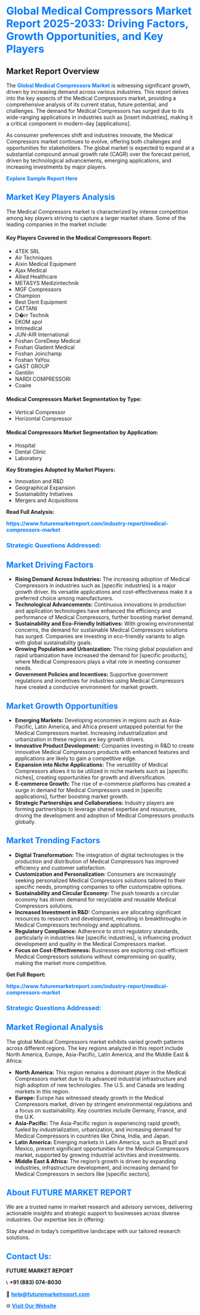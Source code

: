 <h1 style="color: #007BFF;">Global Medical Compressors Market Report 2025-2033: Driving Factors, Growth Opportunities, and Key Players</h1>

<section id="overview">
<h2>Market Report Overview</h2>
<p>The <a href="https://www.futuremarketreport.com/industry-report/medical-compressors-market" style="color: #007BFF; text-decoration: none;"><strong>Global Medical Compressors Market</strong></a> is witnessing significant growth, driven by increasing demand across various industries. This report delves into the key aspects of the Medical Compressors market, providing a comprehensive analysis of its current status, future potential, and challenges. The demand for Medical Compressors has surged due to its wide-ranging applications in industries such as [insert industries], making it a critical component in modern-day [applications].</p>
<p>As consumer preferences shift and industries innovate, the Medical Compressors market continues to evolve, offering both challenges and opportunities for stakeholders. The global market is expected to expand at a substantial compound annual growth rate (CAGR) over the forecast period, driven by technological advancements, emerging applications, and increasing investments by major players.</p>
</section>

<section id="overview">
<p><a href="https://www.futuremarketreport.com/request-sample/reportId=55732" style="color: #007BFF; text-decoration: none;"><strong>Explore Sample Report Here</strong></a></p>
</section>

<section id="key-players">
<h2 style="color: #007BFF;">Market Key Players Analysis</h2>
<p>The Medical Compressors market is characterized by intense competition among key players striving to capture a larger market share. Some of the leading companies in the market include:</p>
<h4>Key Players Covered in the Medical Compressors Report:</h4>
<ul><li>4TEK SRL</li><li>Air Techniques</li><li>Aixin Medical Equipment</li><li>Ajax Medical</li><li>Allied Healthcare</li><li>METASYS Medizintechnik</li><li>MGF Compressors</li><li>Champion</li><li>Best Dent Equipment</li><li>CATTANI</li><li>D�rr Technik</li><li>EKOM spol</li><li>Imtmedical</li><li>JUN-AIR International</li><li>Foshan CoreDeep Medical</li><li>Foshan Gladent Medical</li><li>Foshan Joinchamp</li><li>Foshan YaYou</li><li>GAST GROUP</li><li>Gentilin</li><li>NARDI COMPRESSORI</li><li>Coaire</li></ul>
<h4>Medical Compressors Market Segmentation by Type:</h4>
<ul><li>Vertical Compressor</li><li>Horizontal Compressor</li></ul>

<h4>Medical Compressors Market Segmentation by Application:</h4>
<ul><li>Hospital</li><li>Dental Clinic</li><li>Laboratory</li></ul>
<p><strong>Key Strategies Adopted by Market Players:</strong></p>
<ul>
<li>Innovation and R&D</li>
<li>Geographical Expansion</li>
<li>Sustainability Initiatives</li>
<li>Mergers and Acquisitions</li>
</ul>
</section>

<section>
<p><strong>Read Full Analysis: </strong></p><a href="https://www.futuremarketreport.com/industry-report/medical-compressors-market" style="color: #007BFF; text-decoration: none;"><strong>https://www.futuremarketreport.com/industry-report/medical-compressors-market</strong></a>
<h3 style="color: #007BFF;">Strategic Questions Addressed:</h3>
</section>

<section id="driving-factors">
<h2 style="color: #007BFF;">Market Driving Factors</h2>
<ul>
<li><strong>Rising Demand Across Industries:</strong> The increasing adoption of Medical Compressors in industries such as [specific industries] is a major growth driver. Its versatile applications and cost-effectiveness make it a preferred choice among manufacturers.</li>
<li><strong>Technological Advancements:</strong> Continuous innovations in production and application technologies have enhanced the efficiency and performance of Medical Compressors, further boosting market demand.</li>
<li><strong>Sustainability and Eco-Friendly Initiatives:</strong> With growing environmental concerns, the demand for sustainable Medical Compressors solutions has surged. Companies are investing in eco-friendly variants to align with global sustainability goals.</li>
<li><strong>Growing Population and Urbanization:</strong> The rising global population and rapid urbanization have increased the demand for [specific products], where Medical Compressors plays a vital role in meeting consumer needs.</li>
<li><strong>Government Policies and Incentives:</strong> Supportive government regulations and incentives for industries using Medical Compressors have created a conducive environment for market growth.</li>
</ul>
</section>

<section id="growth-opportunities">
<h2 style="color: #007BFF;">Market Growth Opportunities</h2>
<ul>
<li><strong>Emerging Markets:</strong> Developing economies in regions such as Asia-Pacific, Latin America, and Africa present untapped potential for the Medical Compressors market. Increasing industrialization and urbanization in these regions are key growth drivers.</li>
<li><strong>Innovative Product Development:</strong> Companies investing in R&D to create innovative Medical Compressors products with enhanced features and applications are likely to gain a competitive edge.</li>
<li><strong>Expansion into Niche Applications:</strong> The versatility of Medical Compressors allows it to be utilized in niche markets such as [specific niches], creating opportunities for growth and diversification.</li>
<li><strong>E-commerce Growth:</strong> The rise of e-commerce platforms has created a surge in demand for Medical Compressors used in [specific applications], further boosting market growth.</li>
<li><strong>Strategic Partnerships and Collaborations:</strong> Industry players are forming partnerships to leverage shared expertise and resources, driving the development and adoption of Medical Compressors products globally.</li>
</ul>
</section>

<section id="trending-factors">
<h2 style="color: #007BFF;">Market Trending Factors</h2>
<ul>
<li><strong>Digital Transformation:</strong> The integration of digital technologies in the production and distribution of Medical Compressors has improved efficiency and customer satisfaction.</li>
<li><strong>Customization and Personalization:</strong> Consumers are increasingly seeking personalized Medical Compressors solutions tailored to their specific needs, prompting companies to offer customizable options.</li>
<li><strong>Sustainability and Circular Economy:</strong> The push towards a circular economy has driven demand for recyclable and reusable Medical Compressors solutions.</li>
<li><strong>Increased Investment in R&D:</strong> Companies are allocating significant resources to research and development, resulting in breakthroughs in Medical Compressors technology and applications.</li>
<li><strong>Regulatory Compliance:</strong> Adherence to strict regulatory standards, particularly in industries like [specific industries], is influencing product development and quality in the Medical Compressors market.</li>
<li><strong>Focus on Cost-Effectiveness:</strong> Businesses are exploring cost-efficient Medical Compressors solutions without compromising on quality, making the market more competitive.</li>
</ul>
</section>

<section>
<p><strong>Get Full Report: </strong></p><a href="https://www.futuremarketreport.com/industry-report/medical-compressors-market" style="color: #007BFF; text-decoration: none;"><strong>https://www.futuremarketreport.com/industry-report/medical-compressors-market</strong></a>
<h3 style="color: #007BFF;">Strategic Questions Addressed:</h3>
</section>


<section id="regional-analysis">
<h2 style="color: #007BFF;">Market Regional Analysis</h2>
<p>The global Medical Compressors market exhibits varied growth patterns across different regions. The key regions analyzed in this report include North America, Europe, Asia-Pacific, Latin America, and the Middle East & Africa:</p>
<ul>
<li><strong>North America:</strong> This region remains a dominant player in the Medical Compressors market due to its advanced industrial infrastructure and high adoption of new technologies. The U.S. and Canada are leading markets in this region.</li>
<li><strong>Europe:</strong> Europe has witnessed steady growth in the Medical Compressors market, driven by stringent environmental regulations and a focus on sustainability. Key countries include Germany, France, and the U.K.</li>
<li><strong>Asia-Pacific:</strong> The Asia-Pacific region is experiencing rapid growth, fueled by industrialization, urbanization, and increasing demand for Medical Compressors in countries like China, India, and Japan.</li>
<li><strong>Latin America:</strong> Emerging markets in Latin America, such as Brazil and Mexico, present significant opportunities for the Medical Compressors market, supported by growing industrial activities and investments.</li>
<li><strong>Middle East & Africa:</strong> The region’s growth is driven by expanding industries, infrastructure development, and increasing demand for Medical Compressors in sectors like [specific sectors].</li>
</ul>
</section>

<footer>
<h2 style="color: #007BFF;">About FUTURE MARKET REPORT</h2>
<p>We are a trusted name in market research and advisory services, delivering actionable insights and strategic support to businesses across diverse industries. Our expertise lies in offering:</p>

<p>Stay ahead in today’s competitive landscape with our tailored research solutions.</p>

<h2 style="color: #007BFF;">Contact Us:</h2>
<p><strong>FUTURE MARKET REPORT</strong></p>
<p>📞 <strong>+91 (883) 074-8030</strong></p>
<p>📧 <strong><a href="mailto:help@futuremarketreport.com" style="color: #007BFF;">help@futuremarketreport.com</a></strong></p>
<p>🌐 <strong><a href="https://www.futuremarketreport.com/" style="color: #007BFF;">Visit Our Website</a></strong></p>
</footer>